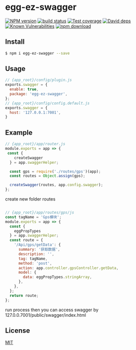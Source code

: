 # egg-ez-swagger

[![NPM version][npm-image]][npm-url]
[![build status][travis-image]][travis-url]
[![Test coverage][codecov-image]][codecov-url]
[![David deps][david-image]][david-url]
[![Known Vulnerabilities][snyk-image]][snyk-url]
[![npm download][download-image]][download-url]

[npm-image]: https://img.shields.io/npm/v/egg-ez-swagger.svg?style=flat-square
[npm-url]: https://npmjs.org/package/egg-ez-swagger
[travis-image]: https://img.shields.io/travis/eggjs/egg-ez-swagger.svg?style=flat-square
[travis-url]: https://travis-ci.org/eggjs/egg-ez-swagger
[codecov-image]: https://img.shields.io/codecov/c/github/eggjs/egg-ez-swagger.svg?style=flat-square
[codecov-url]: https://codecov.io/github/eggjs/egg-ez-swagger?branch=master
[david-image]: https://img.shields.io/david/eggjs/egg-ez-swagger.svg?style=flat-square
[david-url]: https://david-dm.org/eggjs/egg-ez-swagger
[snyk-image]: https://snyk.io/test/npm/egg-ez-swagger/badge.svg?style=flat-square
[snyk-url]: https://snyk.io/test/npm/egg-ez-swagger
[download-image]: https://img.shields.io/npm/dm/egg-ez-swagger.svg?style=flat-square
[download-url]: https://npmjs.org/package/egg-ez-swagger

<!--
Description here.
-->

## Install

```bash
$ npm i egg-ez-swagger --save
```

## Usage

```js
// {app_root}/config/plugin.js
exports.swagger = {
  enable: true,
  package: 'egg-ez-swagger',
};
// {app_root}/config/config.default.js
exports.swagger = {
  host: '127.0.0.1:7001',
}
```

## Example

```js
// {app_root}/app/router.js
module.exports = app => {
 const {
    createSwagger
  } = app.swaggerHelper;

  const gps = require('./routes/gps')(app);
  const routes = Object.assign(gps);

  createSwagger(routes, app.config.swagger);
};

```

create new folder routes

```js

// {app_root}/app/routes/gps/js
const tagName = 'Gps模块';
module.exports = app => {
  const {
    eggPropTypes
  } = app.swaggerHelper;
  const route = {
    '/Api/gps/getData': {
      summary: '获取数据',
      description: '',
      tag: tagName,
      method: 'post',
      action: app.controller.gpsController.getData,
      model: {
        data: eggPropTypes.stringArray,
      },
    },
  };
  return route;
};
```

run process then you can access swagger by
127.0.0.7001/public/swagger/index.html

## License

[MIT](LICENSE)
